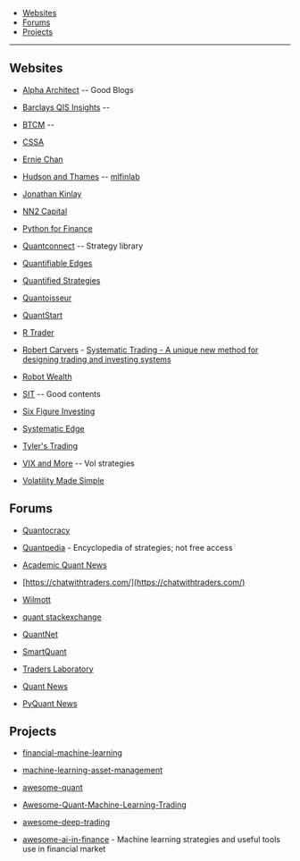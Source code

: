 * [Websites](#websites)
* [Forums](#forums)
* [Projects](#projects)

- - -

## Websites

* [Alpha Architect](https://alphaarchitect.com/blog/) -- Good Blogs

* [Barclays QIS Insights](https://indices.barclays/IM/21/en/indices/static/our-insights.app) --

* [BTCM](https://btcm.co/tag/blog/) --

* [CSSA](https://cssanalytics.wordpress.com/)

* [Ernie Chan](https://epchan.blogspot.com/)

* [Hudson and Thames](https://hudsonthames.org/research/) -- [mlfinlab](https://github.com/hudson-and-thames/mlfinlab)

* [Jonathan Kinlay](http://jonathankinlay.com/)

* [NN2 Capital](http://blog.harbourfronts.com/)

* [Python for Finance](https://www.pythonforfinance.net/)

* [Quantconnect](https://www.quantconnect.com/tutorials/strategy-library/strategy-library) -- Strategy library

* [Quantifiable Edges](https://quantifiableedges.com/blog/)

* [Quantified Strategies](http://www.quantifiedstrategies.com/)

* [Quantoisseur](https://quantoisseur.com/)

* [QuantStart](https://www.quantstart.com/articles/)

* [R Trader](https://www.thertrader.com/)

* [Robert Carvers](https://qoppac.blogspot.com/) - [Systematic Trading - A unique new method for designing trading and investing systems](https://www.amazon.com/Systematic-Trading-designing-trading-investing/dp/0857194453)

* [Robot Wealth](https://robotwealth.com/blog/)

* [SIT](https://systematicinvestor.wordpress.com/) -- Good contents

* [Six Figure Investing](https://sixfigureinvesting.com/)

* [Systematic Edge](https://systematicedge.wordpress.com/)

* [Tyler's Trading](http://tylerstrading.blogspot.com/)

* [VIX and More](http://vixandmore.blogspot.com/) -- Vol strategies

* [Volatility Made Simple](http://volatilitymadesimple.com/)

## Forums

* [Quantocracy](https://quantocracy.com/)

* [Quantpedia](https://quantpedia.com/) - Encyclopedia of strategies; not free access

* [Academic Quant News](https://www.academic-quant-news.com/)

* [https://chatwithtraders.com/](https://chatwithtraders.com/)

* [Wilmott](https://forum.wilmott.com/)

* [quant stackexchange](https://quant.stackexchange.com/)

* [QuantNet](https://quantnet.com/forum/)

* [SmartQuant](http://www.smartquant.com/forums/)

* [Traders Laboratory](http://www.traderslaboratory.com/forums/)

* [Quant News](https://www.quantnews.com/)

* [PyQuant News](http://pyquantnews.com/)


## Projects

* [financial-machine-learning](https://github.com/firmai/financial-machine-learning)

* [machine-learning-asset-management](https://github.com/firmai/machine-learning-asset-management)

* [awesome-quant](https://github.com/wilsonfreitas/awesome-quant)

* [Awesome-Quant-Machine-Learning-Trading](https://github.com/grananqvist/Awesome-Quant-Machine-Learning-Trading)

* [awesome-deep-trading](https://github.com/cbailes/awesome-deep-trading)

* [awesome-ai-in-finance](https://github.com/georgezouq/awesome-ai-in-finance) - Machine learning strategies and useful tools use in financial market

